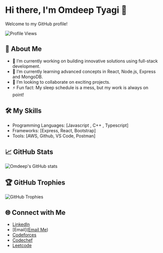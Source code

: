 # Hi there, I'm Omdeep Tyagi 👋

Welcome to my GitHub profile!

![Profile Views](https://komarev.com/ghpvc/?username=Omdeep-Tyagi&color=blueviolet)


## 🚀 About Me
- 🔭 I’m currently working on building innovative solutions using full-stack development.
- 🌱 I’m currently learning advanced concepts in React, Node.js, Express and MongoDB.
- 👯 I’m looking to collaborate on exciting projects.
- ⚡ Fun fact: My sleep schedule is a mess, but my work is always on point!

## 🛠️ My Skills
- Programming Languages: [Javascript , C++ , Typescript]
- Frameworks: [Express, React, Bootstrap]
- Tools: [AWS, Github, VS Code, Postman]

## 📈 GitHub Stats
![Omdeep's GitHub stats](https://github-readme-stats.vercel.app/api?username=Omdeep-Tyagi&show_icons=true&theme=radical)

## 🏆 GitHub Trophies
![GitHub Trophies](https://github-profile-trophy.vercel.app/?username=Omdeep-Tyagi&theme=radical&no-frame=false&column=3&margin-w=15&margin-h=15)

## 🌐 Connect with Me
- [LinkedIn](https://www.linkedin.com/in/omdeep-tyagi-428854272/)
- [Email](<a href="mailto:tyagiom2308@gmail.com">Email Me</a>)
- [Codeforces](https://codeforces.com/profile/tyagiomdeep)
- [Codechef](https://www.codechef.com/users/tyagiomdeep)
- [Leetcode](https://leetcode.com/u/tyagiomdeep/)